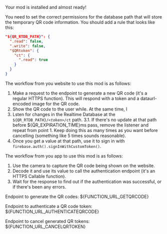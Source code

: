 Your mod is installed and almost ready!

You need to set the correct permissions for the database path that will store the temporary QR code information. You should add a rule that looks like this:

```json
"${QR_RTDB_PATH}": {
  ".read": false,
  ".write": false,
  "$QRtoken": {
    "ct": {
      ".read": true
    }
  }
}
```

The workflow from you website to use this mod is as follows:
  1. Make a request to the endpoint to generate a new QR code (it's a regular HTTPS function). This will respond with a token and a dataurl-encoded image for the QR code.
  2. Show the QR code to the user while. At the same time, l
  3. Lsten for changes in the Realtime Database at the `${QR_RTDB_PATH}/`*`<token>`*`/ct` path.
     3.1. If there's no update at that path before ${QR_EXPIRATION_TIME}ms pass, remove the listener and repeat from point 1. Keep doing this as many times as you want before cancelling (something like 5 times sounds reasonable).
  4. Once you get a value at that path, use it to sign in with `firebase.auth().signInWithCustomToken()`.

The workflow from you app to use this mod is as follows:
  1. Use the camera to capture the QR code being shown on the website.
  2. Decode it and use its value to call the authentication endpoint (it's an HTTPS Callable function).
  3. Wait for the response to find out if the authentication was successful, or if there's been any errors.

Endpoint to generate the QR codes: ${FUNCTION_URL_GETQRCODE}

Endpoint to authenticate a QR code token: ${FUNCTION_URL_AUTHENTICATEQRCODE}

Endpoint to cancel generated QR tokens: ${FUNCTION_URL_CANCELQRTOKEN}
